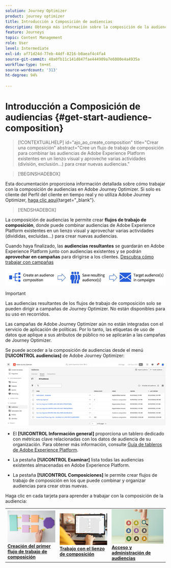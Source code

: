 ```yaml
---
solution: Journey Optimizer
product: journey optimizer
title: Introducción a Composición de audiencias
description: Obtenga más información sobre la composición de la audiencia
feature: Journeys
topic: Content Management
role: User
level: Intermediate
exl-id: af71d24d-77eb-44df-8216-b0aeaf4c4fa4
source-git-commit: 48a0fb11c141d847fae444909a7e6080e4a4935a
workflow-type: tm+mt
source-wordcount: '313'
ht-degree: 94%

---
```


# Introducción a Composición de audiencias {#get-start-audience-composition}

>[!CONTEXTUALHELP]
>id="ajo_ao_create_composition"
>title="Crear una composición"
>abstract="Cree un flujo de trabajo de composición para combinar las audiencias de Adobe Experience Platform existentes en un lienzo visual y aproveche varias actividades (división, exclusión…) para crear nuevas audiencias."

>[!BEGINSHADEBOX]

Esta documentación proporciona información detallada sobre cómo trabajar con la composición de audiencias en Adobe Journey Optimizer. Si solo es cliente del Perfil del cliente en tiempo real y no utiliza Adobe Journey Optimizer, [haga clic aquí](https://experienceleague.adobe.com/docs/experience-platform/segmentation/ui/audience-composition.html?lang=es){target="_blank"}.

>[!ENDSHADEBOX]

La composición de audiencias le permite crear **flujos de trabajo de composición**, donde puede combinar audiencias de Adobe Experience Platform existentes en un lienzo visual y aprovechar varias actividades (divididas, excluidas...) para crear nuevas audiencias.

Cuando haya finalizado, las **audiencias resultantes** se guardarán en Adobe Experience Platform junto con audiencias existentes y se podrán **aprovechar en campañas** para dirigirse a los clientes. [Descubra cómo trabajar con campañas](../campaigns/get-started-with-campaigns.md)

![](assets/audiences-process.png)

>[!IMPORTANT]
>
>Las audiencias resultantes de los flujos de trabajo de composición solo se pueden dirigir a campañas de Journey Optimizer. No están disponibles para su uso en recorridos.
>
>Las campañas de Adobe Journey Optimizer aún no están integradas con el servicio de aplicación de políticas. Por lo tanto, las etiquetas de uso de datos que aplique a sus atributos de público no se aplicarán a las campañas de Journey Optimizer.

Se puede acceder a la composición de audiencias desde el menú **[!UICONTROL audiencias]** de Adobe Journey Optimizer:

![](assets/audiences-browse.png)

* El **[!UICONTROL Información general]** proporciona un tablero dedicado con métricas clave relacionadas con los datos de audiencia de su organización. Para obtener más información, consulte [Guía de tableros de Adobe Experience Platform](https://experienceleague.adobe.com/docs/experience-platform/dashboards/guides/segments.html?lang=es).

* La pestaña **[!UICONTROL Examinar]** lista todas las audiencias existentes almacenadas en Adobe Experience Platform.

* La pestaña **[!UICONTROL Composiciones]** le permite crear flujos de trabajo de composición en los que puede combinar y organizar audiencias para crear otras nuevas.

Haga clic en cada tarjeta para aprender a trabajar con la composición de la audiencia:

<table style="table-layout:fixed"><tr style="border: 0;">
<td><a href="create-compositions.md"><img alt="Creación de flujos de trabajo de composición" src="../assets/do-not-localize/ao-workflows.jpg"></a>
<div><a href="create-compositions.md"><strong>Creación del primer flujo de trabajo de composición</strong></a></div></td>
<td><a href="composition-canvas.md"><img alt="Trabajo con el lienzo de composición" src="../assets/do-not-localize/ao-canvas.jpg"></a>
<div><a href="composition-canvas.md"><strong>Trabajo con el lienzo de composición</strong></a></div></td>
<td><a href="access-audiences.md"><img alt="Acceso y administración de audiencias" src="../assets/do-not-localize/ao-audiences.jpeg"></a>
<div><a href="access-audiences.md"><strong>Acceso y administración de audiencias</strong></a></div></td>
</tr></table>
